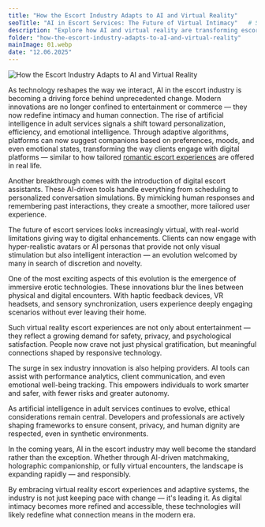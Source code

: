 ```yaml
---
title: "How the Escort Industry Adapts to AI and Virtual Reality"
seoTitle: "AI in Escort Services: The Future of Virtual Intimacy"   # SEO Title для head
description: "Explore how AI and virtual reality are transforming escort services with digital companions, emotional personalization, and immersive tech."
folder: "how-the-escort-industry-adapts-to-aI-and-virtual-reality"
mainImage: 01.webp
date: "12.06.2025"
---
```


![How the Escort Industry Adapts to AI and Virtual Reality](/assets/img/media/how-the-escort-industry-adapts-to-aI-and-virtual-reality/01.webp)

As technology reshapes the way we interact, AI in the escort industry is becoming a driving force behind unprecedented change. Modern innovations are no longer confined to entertainment or commerce — they now redefine intimacy and human connection.
The rise of artificial intelligence in adult services signals a shift toward personalization, efficiency, and emotional intelligence. Through adaptive algorithms, platforms can now suggest companions based on preferences, moods, and even emotional states, transforming the way clients engage with digital platforms — similar to how tailored <a href="https://mgtimes.ae/services/romantic-escort-meetings">romantic escort experiences</a> are offered in real life.


Another breakthrough comes with the introduction of digital escort assistants. These AI-driven tools handle everything from scheduling to personalized conversation simulations. By mimicking human responses and remembering past interactions, they create a smoother, more tailored user experience.



The future of escort services looks increasingly virtual, with real-world limitations giving way to digital enhancements. Clients can now engage with hyper-realistic avatars or AI personas that provide not only visual stimulation but also intelligent interaction — an evolution welcomed by many in search of discretion and novelty.

One of the most exciting aspects of this evolution is the emergence of immersive erotic technologies. These innovations blur the lines between physical and digital encounters. With haptic feedback devices, VR headsets, and sensory synchronization, users experience deeply engaging scenarios without ever leaving their home.

Such virtual reality escort experiences are not only about entertainment — they reflect a growing demand for safety, privacy, and psychological satisfaction. People now crave not just physical gratification, but meaningful connections shaped by responsive technology.

The surge in sex industry innovation is also helping providers. AI tools can assist with performance analytics, client communication, and even emotional well-being tracking. This empowers individuals to work smarter and safer, with fewer risks and greater autonomy.

As artificial intelligence in adult services continues to evolve, ethical considerations remain central. Developers and professionals are actively shaping frameworks to ensure consent, privacy, and human dignity are respected, even in synthetic environments.

In the coming years, AI in the escort industry may well become the standard rather than the exception. Whether through AI-driven matchmaking, holographic companionship, or fully virtual encounters, the landscape is expanding rapidly — and responsibly.

By embracing virtual reality escort experiences and adaptive systems, the industry is not just keeping pace with change — it's leading it. As digital intimacy becomes more refined and accessible, these technologies will likely redefine what connection means in the modern era.

